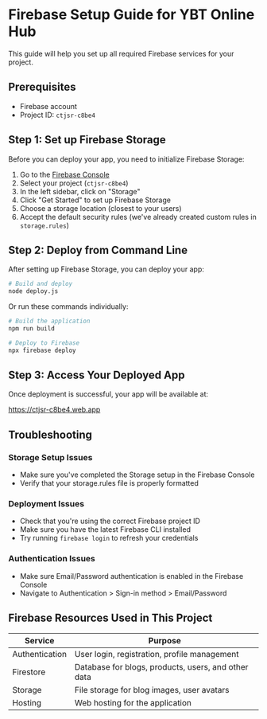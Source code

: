 # Firebase Setup Guide for YBT Online Hub

This guide will help you set up all required Firebase services for your project.

## Prerequisites
- Firebase account
- Project ID: `ctjsr-c8be4`

## Step 1: Set up Firebase Storage

Before you can deploy your app, you need to initialize Firebase Storage:

1. Go to the [Firebase Console](https://console.firebase.google.com/)
2. Select your project (`ctjsr-c8be4`)
3. In the left sidebar, click on "Storage"
4. Click "Get Started" to set up Firebase Storage
5. Choose a storage location (closest to your users)
6. Accept the default security rules (we've already created custom rules in `storage.rules`)

## Step 2: Deploy from Command Line

After setting up Firebase Storage, you can deploy your app:

```bash
# Build and deploy
node deploy.js
```

Or run these commands individually:

```bash
# Build the application
npm run build

# Deploy to Firebase
npx firebase deploy
```

## Step 3: Access Your Deployed App

Once deployment is successful, your app will be available at:

https://ctjsr-c8be4.web.app

## Troubleshooting

### Storage Setup Issues
- Make sure you've completed the Storage setup in the Firebase Console
- Verify that your storage.rules file is properly formatted

### Deployment Issues
- Check that you're using the correct Firebase project ID
- Make sure you have the latest Firebase CLI installed
- Try running `firebase login` to refresh your credentials

### Authentication Issues
- Make sure Email/Password authentication is enabled in the Firebase Console
- Navigate to Authentication > Sign-in method > Email/Password

## Firebase Resources Used in This Project

| Service | Purpose |
|---------|---------|
| Authentication | User login, registration, profile management |
| Firestore | Database for blogs, products, users, and other data |
| Storage | File storage for blog images, user avatars |
| Hosting | Web hosting for the application |
